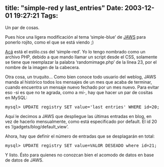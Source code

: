 title: "simple-red y last_entries"
Date: 2003-12-01 19:27:21
Tags: 
---
<p>Un par de cosas.

Pues hice una ligera modificación al tema &#8216;simple-blue&#8217; de <a href="http://web.archive.org/web/20031226230140/http://jaws-project.sf.net/">JAWS</a> para ponerlo rojito, como el que se está viendo ;)

<a href="http://web.archive.org/web/20031226230140/http://www.damog.net/themes/simple-red/estilo.phps?PHPSESSID=b35e73a509d50b80c0c8eb29a7c802d2">Acá</a> está el estilo.css del &#8216;simple-red&#8217;. Yo lo tengo nombrado como un archivo PHP, debido a que mando llamar un script desde el CSS, solamente se tiene que reemplazar la palabra &#8216;randomimage.php&#8217; de la línea 23, por el nombre de la imagen de la cabecera.

Otra cosa, un truquito&#8230; Como bien conoce todo usuario del weblog, JAWS manda al histórico todos los mensajes de un mes que acaba de terminar, cuando encuentra un mensaje nuevo fechado por un mes nuevo. Para evitar eso -si es que no te agrada, como a mí-, hay que hacer un par de cositas en MySQL:
</p>
<pre>mysql&gt; UPDATE registry SET value='last_entries' WHERE id=20;</pre>
<p>
Aquí le decimos a JAWS que despliegue las últimas entradas en blog, en vez de hacerlo mensualmente, como está especificado por default. El id 20 es &#8216;/gadgets/blog/default_view&#8217;.

Ahora, hay que definir el número de entradas que se desplagarán en total:
</p>
<pre>mysql&gt; UPDATE registry SET value=VALOR_DESEADO where id=21;</pre>
<p>
Y listo. Ésto para quienes no conozcan bien el acomodo de datos en base de datos de JAWS. </p>

